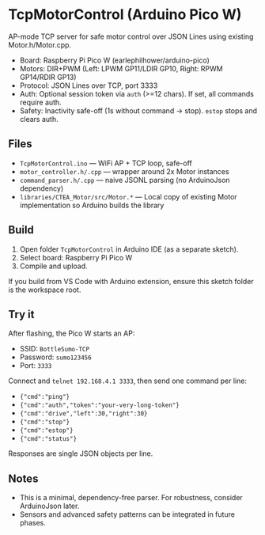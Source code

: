 # TcpMotorControl (Arduino Pico W)

AP-mode TCP server for safe motor control over JSON Lines using existing Motor.h/Motor.cpp.

- Board: Raspberry Pi Pico W (earlephilhower/arduino-pico)
- Motors: DIR+PWM (Left: LPWM GP11/LDIR GP10, Right: RPWM GP14/RDIR GP13)
- Protocol: JSON Lines over TCP, port 3333
- Auth: Optional session token via `auth` (>=12 chars). If set, all commands require auth.
- Safety: Inactivity safe-off (1s without command -> stop). `estop` stops and clears auth.

## Files
- `TcpMotorControl.ino` — WiFi AP + TCP loop, safe-off
- `motor_controller.h/.cpp` — wrapper around 2x Motor instances
- `command_parser.h/.cpp` — naive JSONL parsing (no ArduinoJson dependency)
- `libraries/CTEA_Motor/src/Motor.*` — Local copy of existing Motor implementation so Arduino builds the library

## Build
1. Open folder `TcpMotorControl` in Arduino IDE (as a separate sketch).
2. Select board: Raspberry Pi Pico W
3. Compile and upload.

If you build from VS Code with Arduino extension, ensure this sketch folder is the workspace root.

## Try it
After flashing, the Pico W starts an AP:
- SSID: `BottleSumo-TCP`
- Password: `sumo123456`
- Port: `3333`

Connect and `telnet 192.168.4.1 3333`, then send one command per line:

- `{"cmd":"ping"}`
- `{"cmd":"auth","token":"your-very-long-token"}`
- `{"cmd":"drive","left":30,"right":30}`
- `{"cmd":"stop"}`
- `{"cmd":"estop"}`
- `{"cmd":"status"}`

Responses are single JSON objects per line.

## Notes
- This is a minimal, dependency-free parser. For robustness, consider ArduinoJson later.
- Sensors and advanced safety patterns can be integrated in future phases.
